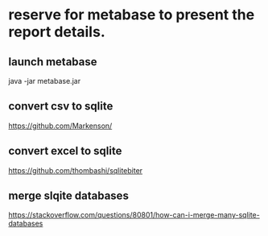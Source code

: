 # reserve for metabase to present the report details. 

## launch metabase
java -jar metabase.jar

## convert csv to sqlite
https://github.com/Markenson/

## convert excel to sqlite
https://github.com/thombashi/sqlitebiter

## merge slqite databases
https://stackoverflow.com/questions/80801/how-can-i-merge-many-sqlite-databases